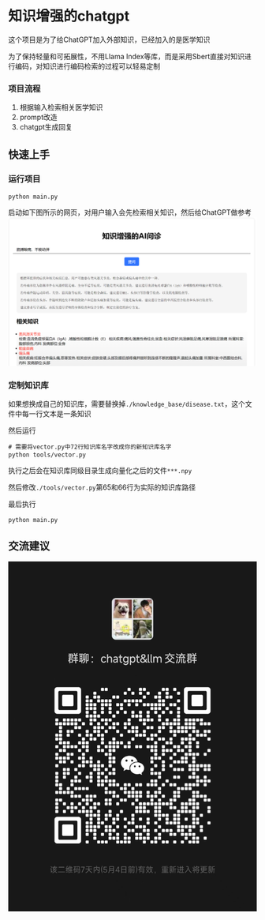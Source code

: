 # 知识增强的chatgpt
这个项目是为了给ChatGPT加入外部知识，已经加入的是医学知识

为了保持轻量和可拓展性，不用Llama Index等库，而是采用Sbert直接对知识进行编码，对知识进行编码检索的过程可以轻易定制

### 项目流程
1. 根据输入检索相关医学知识
2. prompt改造
3. chatgpt生成回复

## 快速上手
### 运行项目
```
python main.py
```
启动如下图所示的网页，对用户输入会先检索相关知识，然后给ChatGPT做参考
![demo演示](docs/images/demo.png)

### 定制知识库
如果想换成自己的知识库，需要替换掉```./knowledge_base/disease.txt```，这个文件中每一行文本是一条知识

然后运行
```
# 需要将vector.py中72行知识库名字改成你的新知识库名字
python tools/vector.py
```
执行之后会在知识库同级目录生成向量化之后的文件```***.npy```

然后修改```./tools/vector.py```第65和66行为实际的知识库路径

最后执行
```
python main.py
```

## 交流建议
![进群](docs/images/wechat_group.jpg)


